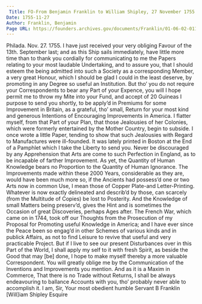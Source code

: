 ```yaml
---
 Title: FO-From Benjamin Franklin to William Shipley, 27 November 1755
Date: 1755-11-27
Author: Franklin, Benjamin
Page URL: https://founders.archives.gov/documents/Franklin/01-06-02-0119
---
```


Philada. Nov. 27. 1755.
I have just received your very obliging Favour of the 13th. September last; and as this Ship sails immediately, have little more time than to thank you cordially for communicating to me the Papers relating to your most laudable Undertaking, and to assure you, that I should esteem the being admitted into such a Society as a corresponding Member, a very great Honour, which I should be glad I could in the least deserve, by promoting in any Degree so useful an Institution. But tho’ you do not require your Correspondents to bear any Part of your Expence, you will I hope permit me to throw my Mite into your Fund, and accept of 20 Guineas I purpose to send you shortly, to be apply’d in Premiums for some Improvement in Britain, as a grateful, tho’ small, Return for your most kind and generous Intentions of Encouraging Improvements in America. I flatter myself, from that Part of your Plan, that those Jealousies of her Colonies, which were formerly entertained by the Mother Country, begin to subside. I once wrote a little Paper, tending to show that such Jealousies with Regard to Manufactures were ill-founded. It was lately printed in Boston at the End of a Pamphlet which I take the Liberty to send you. Never be discouraged by any Apprehension that Arts are come to such Perfection in England, as to be incapable of farther Improvement. As yet, the Quantity of Human Knowledge bears no Proportion to the Quantity of Human Ignorance. The Improvements made within these 2000 Years, considerable as they are, would have been much more so, if the Ancients had possess’d one or two Arts now in common Use, I mean those of Copper Plate-and Letter-Printing. Whatever is now exactly delineated and describ’d by those, can scarcely (from the Multitude of Copies) be lost to Posterity. And the Knowledge of small Matters being preserv’d, gives the Hint and is sometimes the Occasion of great Discoveries, perhaps Ages after.
The French War, which came on in 1744, took off our Thoughts from the Prosecution of my Proposal for Promoting useful Knowledge in America; and I have ever since the Peace been so engag’d in other Schemes of various kinds and in publick Affairs, as not to find Leisure to revive that useful and very practicable Project. But if I live to see our present Disturbances over in this Part of the World, I shall apply my self to it with fresh Spirit, as beside the Good that may [be] done, I hope to make myself thereby a more valuable Correspondent.
You will greatly oblige me by the Communication of the Inventions and Improvements you mention. And as it is a Maxim in Commerce, That there is no Trade without Returns, I shall be always endeavouring to ballance Accounts with you, tho’ probably never able to accomplish it.
I am, Sir, Your most obedient humble Servant
B Franklin
[Will]iam Shipley Esquire

